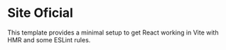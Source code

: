 # Site Oficial

This template provides a minimal setup to get React working in Vite with HMR and some ESLint rules.